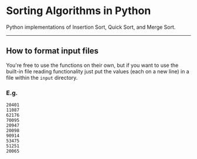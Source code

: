 # Sorting Algorithms in Python

Python implementations of Insertion Sort, Quick Sort, and Merge Sort.

----------------------------------

## How to format input files

You're free to use the functions on their own, but if you want to use the built-in file reading functionality just put the values (each on a new line) in a file within the `input` directory.

### E.g.

```
20401
11087
62176
70095
20947
20098
90914
53475
51251
20065
```